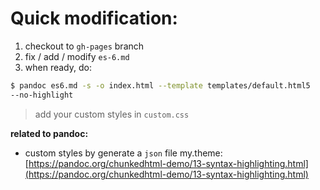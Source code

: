 # Quick modification:


1. checkout to `gh-pages` branch
2. fix / add / modify `es-6.md`
3. when ready, do:

```bash
$ pandoc es6.md -s -o index.html --template templates/default.html5 
--no-highlight
```

> add your custom styles in `custom.css` 

**related to pandoc:**


- custom styles by generate a `json` file my.theme: [https://pandoc.org/chunkedhtml-demo/13-syntax-highlighting.html](https://pandoc.org/chunkedhtml-demo/13-syntax-highlighting.html)
